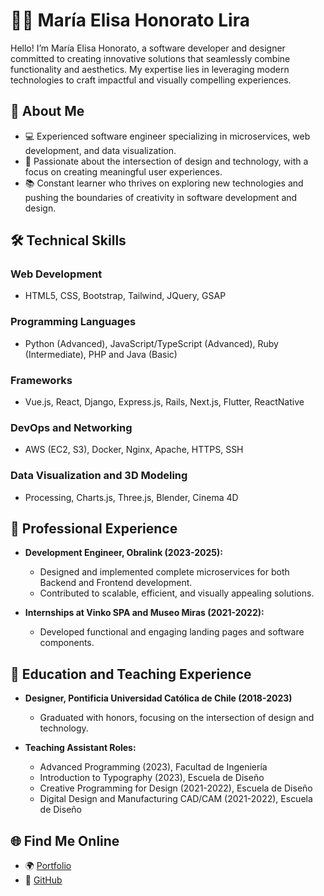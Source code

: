 # 👩‍💻 María Elisa Honorato Lira  

Hello! I’m María Elisa Honorato, a software developer and designer committed to creating innovative solutions that seamlessly combine functionality and aesthetics. My expertise lies in leveraging modern technologies to craft impactful and visually compelling experiences.  

## 🚀 About Me  

- 💻 Experienced software engineer specializing in microservices, web development, and data visualization.  
- 🌟 Passionate about the intersection of design and technology, with a focus on creating meaningful user experiences.  
- 📚 Constant learner who thrives on exploring new technologies and pushing the boundaries of creativity in software development and design.  


## 🛠️ Technical Skills  

### Web Development  
- HTML5, CSS, Bootstrap, Tailwind, JQuery, GSAP  

### Programming Languages  
- Python (Advanced), JavaScript/TypeScript (Advanced), Ruby (Intermediate), PHP and Java (Basic)  

### Frameworks  
- Vue.js, React, Django, Express.js, Rails, Next.js, Flutter, ReactNative

### DevOps and Networking  
- AWS (EC2, S3), Docker, Nginx, Apache, HTTPS, SSH  

### Data Visualization and 3D Modeling  
- Processing, Charts.js, Three.js, Blender, Cinema 4D  

## 📂 Professional Experience  

- **Development Engineer, Obralink (2023-2025):**  
  - Designed and implemented complete microservices for both Backend and Frontend development.  
  - Contributed to scalable, efficient, and visually appealing solutions.  

- **Internships at Vinko SPA and Museo Miras (2021-2022):**  
  - Developed functional and engaging landing pages and software components.  

## 📘 Education and Teaching Experience  

- **Designer, Pontificia Universidad Católica de Chile (2018-2023)**  
  - Graduated with honors, focusing on the intersection of design and technology.  

- **Teaching Assistant Roles:**  
  - Advanced Programming (2023), Facultad de Ingeniería  
  - Introduction to Typography (2023), Escuela de Diseño  
  - Creative Programming for Design (2021-2022), Escuela de Diseño  
  - Digital Design and Manufacturing CAD/CAM (2021-2022), Escuela de Diseño

## 🌐 Find Me Online  

- 🌍 [Portfolio](https://elisahonoratolira.cl/)  
- 💼 [GitHub](https://github.com/elisahonorato)  
